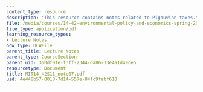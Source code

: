 ```yaml
---
content_type: resource
description: "This resource contains notes related to Pigouvian taxes.\r\n"
file: /media/courses/14-42-environmental-policy-and-economics-spring-2011/4e448b5780187d14557e84fc9febf610_MIT14_42S11_note07.pdf
file_type: application/pdf
learning_resource_types:
- Lecture Notes
ocw_type: OCWFile
parent_title: Lecture Notes
parent_type: CourseSection
parent_uid: 360df0fe-f3ff-2344-da86-13e4a1d49ce5
resourcetype: Document
title: MIT14_42S11_note07.pdf
uid: 4e448b57-8018-7d14-557e-84fc9febf610
---
```


